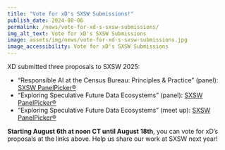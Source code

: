 ```yaml
---
title: "Vote for xD's SXSW Submissions!"
publish_date: 2024-08-06
permalink: /news/vote-for-xd-s-sxsw-submissions/
img_alt_text: Vote for xD's SXSW Submissions
image: assets/img/news/vote-for-xd-s-sxsw-submissions.jpg
image_accessibility: Vote for xD's SXSW Submissions
---
```

<p>
  XD submitted three proposals to SXSW 2025:
  <ul class="usa-list">
    <li>“Responsible AI at the Census Bureau: Principles & Practice” (panel):
      <a class="usa-link" href="https://panelpicker.sxsw.com/vote/148456" target="_blank">SXSW PanelPicker®</a>
    </li>
    <li>“Exploring Speculative Future Data Ecosystems” (panel):
      <a class="usa-link" href="https://panelpicker.sxsw.com/vote/153149" target="_blank"> SXSW PanelPicker®</a>
    </li>
    <li>“Exploring Speculative Future Data Ecosystems” (meet up):
      <a class="usa-link" href="https://panelpicker.sxsw.com/vote/153942" target="_blank">SXSW PanelPicker®</a>
    </li>
  </ul>
  </p>
  <strong>Starting August 6th at noon CT until August 18th</strong>, you can vote for xD’s proposals at the links above. Help us share our work at SXSW next year!
